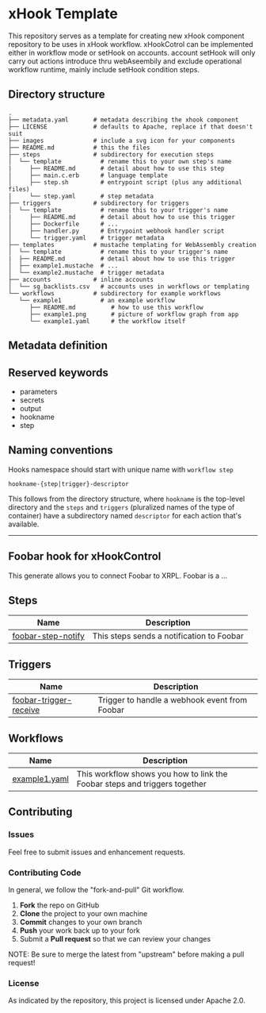 # xHook Template

This repository serves as a template for creating new xHook component repository to be uses in xHook workflow. xHookCotrol can be implemented either in workflow mode or setHook on accounts. account setHook will only carry out actions introduce thru webAseembily and exclude operational workflow runtime, mainly include setHook condition steps.

## Directory structure

```text
.
├── metadata.yaml       # metadata describing the xhook component
├── LICENSE             # defaults to Apache, replace if that doesn't suit
├── images              # include a svg icon for your components
├── README.md           # this the files
├── steps               # subdirectory for execution steps
│  └── template           # rename this to your own step's name
|     ├── README.md       # detail about how to use this step
│     ├── main.c.erb      # language template
│     ├── step.sh         # entrypoint script (plus any additional files)
│     └── step.yaml       # step metadata 
├── triggers            # subdirectory for triggers
│  └── template           # rename this to your trigger's name
|     ├── README.md       # detail about how to use this trigger
│     ├── Dockerfile      # ... 
│     ├── handler.py      # Entrypoint webhook handler script
│     └── trigger.yaml    # trigger metadata
├── templates           # mustache templating for WebAssembly creation
│  └── template           # rename this to your trigger's name
|  ├── README.md          # detail about how to use this trigger
│  ├── example1.mustache  # ... 
│  └── example2.mustache  # trigger metadata
├── accounts            # inline accounts
│  └── sg_backlists.csv   # accounts uses in workflows or templating
└── workflows           # subdirectory for example workflows
   └── example1           # an example workflow
      ├── README.md          # how to use this workflow
      ├── example1.png       # picture of workflow graph from app
      └── example1.yaml      # the workflow itself
```

## Metadata definition

## Reserved keywords

- parameters
- secrets
- output
- hookname
- step

## Naming conventions

Hooks namespace should start with unique name with `workflow step`

```text
hookname-{step|trigger}-descriptor
```

This follows from the directory structure, where `hookname` is the top-level directory and the `steps` and `triggers` (pluralized names of the type of container) have a subdirectory named `descriptor` for each action that's available.

--------

## Foobar hook for xHookControl

This generate allows you to connect Foobar to XRPL. Foobar is a ...

## Steps

| Name | Description |
|------|-------------|
| [foobar-step-notify](steps/foobar-step-notify) | This steps sends a notification to Foobar |

## Triggers

| Name | Description |
|------|-------------|
| [foobar-trigger-receive](triggers/foobar-trigger-receive) | Trigger to handle a webhook event from Foobar |

## Workflows

| Name | Description |
|------|-------------|
| [example1.yaml](workflows/example1/) | This workflow shows you how to link the Foobar steps and triggers together |

## Contributing

### Issues

Feel free to submit issues and enhancement requests.

### Contributing Code

In general, we follow the "fork-and-pull" Git workflow.

 1. **Fork** the repo on GitHub
 2. **Clone** the project to your own machine
 3. **Commit** changes to your own branch
 4. **Push** your work back up to your fork
 5. Submit a **Pull request** so that we can review your changes

NOTE: Be sure to merge the latest from "upstream" before making a pull request!

### License

As indicated by the repository, this project is licensed under Apache 2.0.
